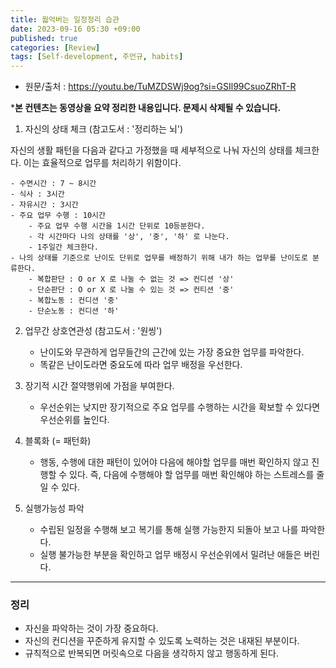 ```yaml
---
title: 웗억버는 일정정리 습관
date: 2023-09-16 05:30 +09:00
published: true
categories: [Review]
tags: [Self-development, 주언규, habits]
---
```


- 원문/출처 : https://youtu.be/TuMZDSWj9og?si=GSIl99CsuoZRhT-R

***본 컨텐츠는 동영상을 요약 정리한 내용입니다. 문제시 삭제될 수 있습니다.**


1. 자신의 상태 체크 (참고도서 : '정리하는 뇌')

자신의 생활 패턴을 다음과 같다고 가정했을 때 세부적으로 나눠 자신의 상태를 체크한다. 이는 효율적으로 업무를 처리하기 위함이다. 

    - 수면시간 : 7 ~ 8시간
    - 식사 : 3시간
    - 자유시간 : 3시간
    - 주요 업무 수행 : 10시간
        - 주요 업무 수행 시간을 1시간 단위로 10등분한다. 
        - 각 시간마다 나의 상태를 '상', '중', '하' 로 나눈다. 
        - 1주일간 체크한다. 
    - 나의 상태를 기준으로 난이도 단위로 업무를 배정하기 위해 내가 하는 업무를 난이도로 분류한다. 
        - 복합판단 : O or X 로 나눌 수 없는 것 => 컨디션 '상'
        - 단순판단 : O or X 로 나눌 수 있는 것 => 컨티션 '중'
        - 복합노동 : 컨디션 '중'
        - 단순노동 : 컨디션 '하'

2. 업무간 상호연관성 (참고도서 : '원씽')

    - 난이도와 무관하게 업무들간의 근간에 있는 가장 중요한 업무를 파악한다. 
    - 똑같은 난이도라면 중요도에 따라 업무 배정을 우선한다. 


3. 장기적 시간 절약행위에 가점을 부여한다. 

    - 우선순위는 낮지만 장기적으로 주요 업무를 수행하는 시간을 확보할 수 있다면 우선순위를 높인다. 

4. 블록화 (= 패턴화)

    - 행동, 수행에 대한 패턴이 있어야 다음에 해야할 업무를 매번 확인하지 않고 진행할 수 있다. 즉, 다음에 수행해야 할 업무를 매번 확인해야 하는 스트레스를 줄일 수 있다. 

5. 실행가능성 파악

    - 수립된 일정을 수행해 보고 복기를 통해 실행 가능한지 되돌아 보고 나를 파악한다. 
    - 실행 불가능한 부분을 확인하고 업무 배정시 우선순위에서 밀려난 애들은 버린다. 


---
### 정리
* 자신을 파악하는 것이 가장 중요하다. 
* 자신의 컨디션을 꾸준하게 유지할 수 있도록 노력하는 것은 내재된 부분이다. 
* 규칙적으로 반복되면 머릿속으로 다음을 생각하지 않고 행동하게 된다. 


